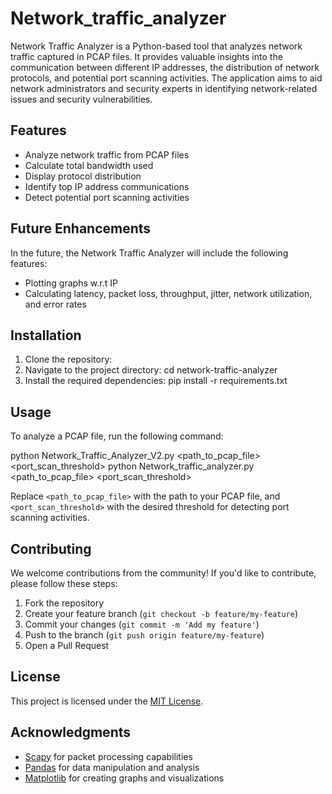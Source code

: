 # Network_traffic_analyzer
Network Traffic Analyzer is a Python-based tool that analyzes network traffic captured in PCAP files. It provides valuable insights into the communication between different IP addresses, the distribution of network protocols, and potential port scanning activities. The application aims to aid network administrators and security experts in identifying network-related issues and security vulnerabilities.
## Features
- Analyze network traffic from PCAP files
- Calculate total bandwidth used
- Display protocol distribution
- Identify top IP address communications
- Detect potential port scanning activities
## Future Enhancements
In the future, the Network Traffic Analyzer will include the following features:
- Plotting graphs w.r.t IP
- Calculating latency, packet loss, throughput, jitter, network utilization, and error rates
## Installation
1. Clone the repository:
2. Navigate to the project directory:
cd network-traffic-analyzer
3. Install the required dependencies:
pip install -r requirements.txt
## Usage

To analyze a PCAP file, run the following command:

python Network_Traffic_Analyzer_V2.py <path_to_pcap_file> <port_scan_threshold>
python Network_traffic_analyzer.py <path_to_pcap_file> <port_scan_threshold>


Replace `<path_to_pcap_file>` with the path to your PCAP file, and `<port_scan_threshold>` with the desired threshold for detecting port scanning activities.
## Contributing
We welcome contributions from the community! If you'd like to contribute, please follow these steps:
1. Fork the repository
2. Create your feature branch (`git checkout -b feature/my-feature`)
3. Commit your changes (`git commit -m 'Add my feature'`)
4. Push to the branch (`git push origin feature/my-feature`)
5. Open a Pull Request
## License
This project is licensed under the [MIT License](LICENSE).
## Acknowledgments
- [Scapy](https://github.com/secdev/scapy) for packet processing capabilities
- [Pandas](https://github.com/pandas-dev/pandas) for data manipulation and analysis
- [Matplotlib](https://github.com/matplotlib/matplotlib) for creating graphs and visualizations
